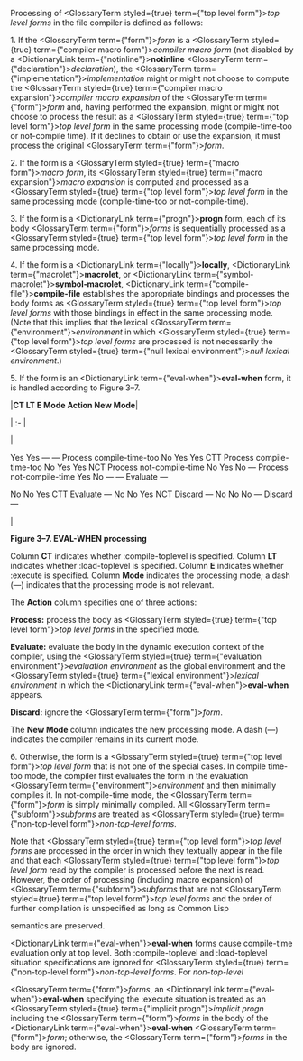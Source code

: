  



Processing of <GlossaryTerm styled={true} term={"top level form"}><i>top level forms</i></GlossaryTerm> in the file compiler is defined as follows: 



1\. If the <GlossaryTerm  term={"form"}><i>form</i></GlossaryTerm> is a <GlossaryTerm styled={true} term={"compiler macro form"}><i>compiler macro form</i></GlossaryTerm> (not disabled by a <DictionaryLink  term={"notinline"}><b>notinline</b></DictionaryLink> <GlossaryTerm  term={"declaration"}><i>declaration</i></GlossaryTerm>), the <GlossaryTerm  term={"implementation"}><i>implementation</i></GlossaryTerm> might or might not choose to compute the <GlossaryTerm styled={true} term={"compiler macro expansion"}><i>compiler macro expansion</i></GlossaryTerm> of the <GlossaryTerm  term={"form"}><i>form</i></GlossaryTerm> and, having performed the expansion, might or might not choose to process the result as a <GlossaryTerm styled={true} term={"top level form"}><i>top level form</i></GlossaryTerm> in the same processing mode (compile-time-too or not-compile time). If it declines to obtain or use the expansion, it must process the original <GlossaryTerm  term={"form"}><i>form</i></GlossaryTerm>. 



2\. If the form is a <GlossaryTerm styled={true} term={"macro form"}><i>macro form</i></GlossaryTerm>, its <GlossaryTerm styled={true} term={"macro expansion"}><i>macro expansion</i></GlossaryTerm> is computed and processed as a <GlossaryTerm styled={true} term={"top level form"}><i>top level form</i></GlossaryTerm> in the same processing mode (compile-time-too or not-compile-time). 



3\. If the form is a <DictionaryLink  term={"progn"}><b>progn</b></DictionaryLink> form, each of its body <GlossaryTerm  term={"form"}><i>forms</i></GlossaryTerm> is sequentially processed as a <GlossaryTerm styled={true} term={"top level form"}><i>top level form</i></GlossaryTerm> in the same processing mode. 



4\. If the form is a <DictionaryLink  term={"locally"}><b>locally</b></DictionaryLink>, <DictionaryLink  term={"macrolet"}><b>macrolet</b></DictionaryLink>, or <DictionaryLink  term={"symbol-macrolet"}><b>symbol-macrolet</b></DictionaryLink>, <DictionaryLink  term={"compile-file"}><b>compile-file</b></DictionaryLink> establishes the appropriate bindings and processes the body forms as <GlossaryTerm styled={true} term={"top level form"}><i>top level forms</i></GlossaryTerm> with those bindings in effect in the same processing mode. (Note that this implies that the lexical <GlossaryTerm  term={"environment"}><i>environment</i></GlossaryTerm> in which <GlossaryTerm styled={true} term={"top level form"}><i>top level forms</i></GlossaryTerm> are processed is not necessarily the <GlossaryTerm styled={true} term={"null lexical environment"}><i>null lexical environment</i></GlossaryTerm>.) 



5\. If the form is an <DictionaryLink  term={"eval-when"}><b>eval-when</b></DictionaryLink> form, it is handled according to Figure 3–7.  







|**CT LT E Mode Action New Mode**|

| :- |

|<p>Yes Yes — — Process compile-time-too No Yes Yes CTT Process compile-time-too No Yes Yes NCT Process not-compile-time No Yes No — Process not-compile-time Yes No — — Evaluate — </p><p>No No Yes CTT Evaluate — No No Yes NCT Discard — No No No — Discard —</p>|





**Figure 3–7. EVAL-WHEN processing** 



Column **CT** indicates whether :compile-toplevel is specified. Column **LT** indicates whether :load-toplevel is specified. Column **E** indicates whether :execute is specified. Column **Mode** indicates the processing mode; a dash (—) indicates that the processing mode is not relevant. 



The
 **Action**
 column specifies one of three actions: 



**Process:** process the body as <GlossaryTerm styled={true} term={"top level form"}><i>top level forms</i></GlossaryTerm> in the specified mode. 



**Evaluate:** evaluate the body in the dynamic execution context of the compiler, using the <GlossaryTerm styled={true} term={"evaluation environment"}><i>evaluation environment</i></GlossaryTerm> as the global environment and the <GlossaryTerm styled={true} term={"lexical environment"}><i>lexical environment</i></GlossaryTerm> in which the <DictionaryLink  term={"eval-when"}><b>eval-when</b></DictionaryLink> appears. 



**Discard:** ignore the <GlossaryTerm  term={"form"}><i>form</i></GlossaryTerm>. 



The **New Mode** column indicates the new processing mode. A dash (—) indicates the compiler remains in its current mode. 



6\. Otherwise, the form is a <GlossaryTerm styled={true} term={"top level form"}><i>top level form</i></GlossaryTerm> that is not one of the special cases. In compile time-too mode, the compiler first evaluates the form in the evaluation <GlossaryTerm  term={"environment"}><i>environment</i></GlossaryTerm> and then minimally compiles it. In not-compile-time mode, the <GlossaryTerm  term={"form"}><i>form</i></GlossaryTerm> is simply minimally compiled. All <GlossaryTerm  term={"subform"}><i>subforms</i></GlossaryTerm> are treated as <GlossaryTerm styled={true} term={"non-top-level form"}><i>non-top-level forms</i></GlossaryTerm>. 



Note that <GlossaryTerm styled={true} term={"top level form"}><i>top level forms</i></GlossaryTerm> are processed in the order in which they textually appear in the file and that each <GlossaryTerm styled={true} term={"top level form"}><i>top level form</i></GlossaryTerm> read by the compiler is processed before the next is read. However, the order of processing (including macro expansion) of <GlossaryTerm  term={"subform"}><i>subforms</i></GlossaryTerm> that are not <GlossaryTerm styled={true} term={"top level form"}><i>top level forms</i></GlossaryTerm> and the order of further compilation is unspecified as long as Common Lisp 



semantics are preserved. 



<DictionaryLink  term={"eval-when"}><b>eval-when</b></DictionaryLink> forms cause compile-time evaluation only at top level. Both :compile-toplevel and :load-toplevel situation specifications are ignored for <GlossaryTerm styled={true} term={"non-top-level form"}><i>non-top-level forms</i></GlossaryTerm>. For *non-top-level*  







<GlossaryTerm  term={"form"}><i>forms</i></GlossaryTerm>, an <DictionaryLink  term={"eval-when"}><b>eval-when</b></DictionaryLink> specifying the :execute situation is treated as an <GlossaryTerm styled={true} term={"implicit progn"}><i>implicit progn</i></GlossaryTerm> including the <GlossaryTerm  term={"form"}><i>forms</i></GlossaryTerm> in the body of the <DictionaryLink  term={"eval-when"}><b>eval-when</b></DictionaryLink> <GlossaryTerm  term={"form"}><i>form</i></GlossaryTerm>; otherwise, the <GlossaryTerm  term={"form"}><i>forms</i></GlossaryTerm> in the body are ignored. 



